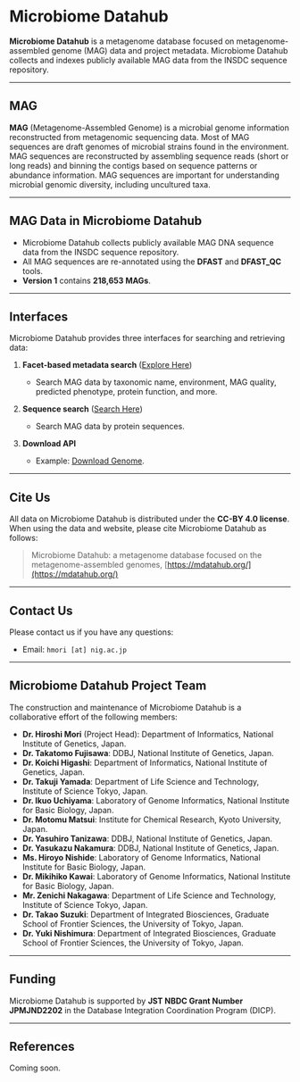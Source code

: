 # Microbiome Datahub

**Microbiome Datahub** is a metagenome database focused on metagenome-assembled genome (MAG) data and project metadata. Microbiome Datahub collects and indexes publicly available MAG data from the INSDC sequence repository.

---

## MAG

**MAG** (Metagenome-Assembled Genome) is a microbial genome information reconstructed from metagenomic sequencing data. Most of MAG sequences are draft genomes of microbial strains found in the environment. MAG sequences are reconstructed by assembling sequence reads (short or long reads) and binning the contigs based on sequence patterns or abundance information. MAG sequences are important for understanding microbial genomic diversity, including uncultured taxa.

---

## MAG Data in Microbiome Datahub

- Microbiome Datahub collects publicly available MAG DNA sequence data from the INSDC sequence repository.
- All MAG sequences are re-annotated using the **DFAST** and **DFAST_QC** tools.
- **Version 1** contains **218,653 MAGs**.

---

## Interfaces

Microbiome Datahub provides three interfaces for searching and retrieving data:

1. **Facet-based metadata search** ([Explore Here](https://mdatahub.org/genomes))
   - Search MAG data by taxonomic name, environment, MAG quality, predicted phenotype, protein function, and more.

2. **Sequence search** ([Search Here](https://pzlast.nig.ac.jp/pzlast/mag))
   - Search MAG data by protein sequences.

3. **Download API**
   - Example: [Download Genome](https://mdatahub.org/api/dl/sequence/genome/GCA_029762495.1).

---

## Cite Us

All data on Microbiome Datahub is distributed under the **CC-BY 4.0 license**. When using the data and website, please cite Microbiome Datahub as follows:

> Microbiome Datahub: a metagenome database focused on the metagenome-assembled genomes, [https://mdatahub.org/](https://mdatahub.org/)

---

## Contact Us

Please contact us if you have any questions:

- Email: `hmori [at] nig.ac.jp`

---

## Microbiome Datahub Project Team

The construction and maintenance of Microbiome Datahub is a collaborative effort of the following members:

- **Dr. Hiroshi Mori** (Project Head): Department of Informatics, National Institute of Genetics, Japan.
- **Dr. Takatomo Fujisawa**: DDBJ, National Institute of Genetics, Japan.
- **Dr. Koichi Higashi**: Department of Informatics, National Institute of Genetics, Japan.
- **Dr. Takuji Yamada**: Department of Life Science and Technology, Institute of Science Tokyo, Japan.
- **Dr. Ikuo Uchiyama**: Laboratory of Genome Informatics, National Institute for Basic Biology, Japan.
- **Dr. Motomu Matsui**: Institute for Chemical Research, Kyoto University, Japan.
- **Dr. Yasuhiro Tanizawa**: DDBJ, National Institute of Genetics, Japan.
- **Dr. Yasukazu Nakamura**: DDBJ, National Institute of Genetics, Japan.
- **Ms. Hiroyo Nishide**: Laboratory of Genome Informatics, National Institute for Basic Biology, Japan.
- **Dr. Mikihiko Kawai**: Laboratory of Genome Informatics, National Institute for Basic Biology, Japan.
- **Mr. Zenichi Nakagawa**: Department of Life Science and Technology, Institute of Science Tokyo, Japan.
- **Dr. Takao Suzuki**: Department of Integrated Biosciences, Graduate School of Frontier Sciences, the University of Tokyo, Japan.
- **Dr. Yuki Nishimura**: Department of Integrated Biosciences, Graduate School of Frontier Sciences, the University of Tokyo, Japan.

---

## Funding

Microbiome Datahub is supported by **JST NBDC Grant Number JPMJND2202** in the Database Integration Coordination Program (DICP).

---

## References

Coming soon.
